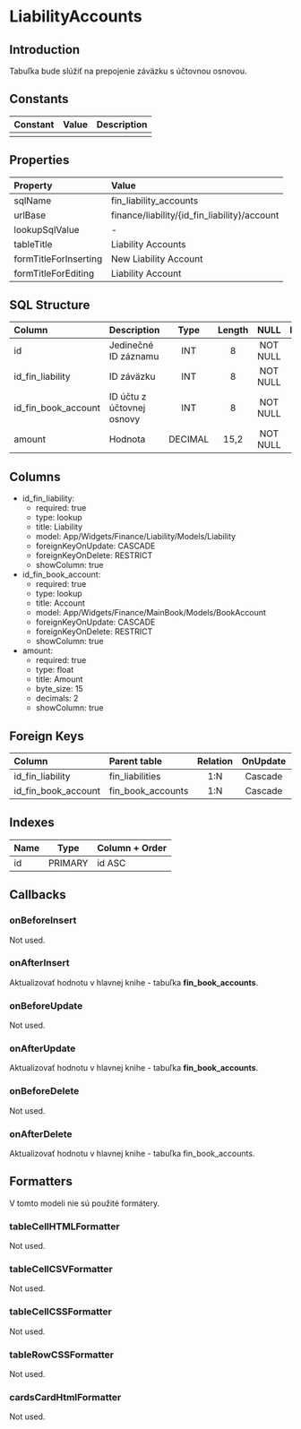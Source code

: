 # LiabilityAccounts

## Introduction

Tabuľka bude slúžiť na prepojenie záväzku s účtovnou osnovou.

## Constants

| Constant | Value | Description |
| -------- | ----- | ----------- |
|          |       |             |

## Properties

| Property              | Value                                        |
| :-------------------- | :------------------------------------------- |
| sqlName               | fin_liability_accounts                       |
| urlBase               | finance/liability/{id_fin_liability}/account |
| lookupSqlValue        | -                                            |
| tableTitle            | Liability Accounts                           |
| formTitleForInserting | New Liability Account                        |
| formTitleForEditing   | Liability Account                            |

## SQL Structure

| Column              | Description               |  Type   | Length |   NULL   | Default |
| :------------------ | :------------------------ | :-----: | :----: | :------: | :------ |
| id                  | Jedinečné ID záznamu      |   INT   |   8    | NOT NULL |         |
| id_fin_liability    | ID záväzku                |   INT   |   8    | NOT NULL |         |
| id_fin_book_account | ID účtu z účtovnej osnovy |   INT   |   8    | NOT NULL |         |
| amount              | Hodnota                   | DECIMAL |  15,2  | NOT NULL |         |

## Columns

* id_fin_liability:
	* required: true
	* type: lookup
	* title: Liability
	* model: App/Widgets/Finance/Liability/Models/Liability
	* foreignKeyOnUpdate: CASCADE
	* foreignKeyOnDelete: RESTRICT
	* showColumn: true
* id_fin_book_account:
	* required: true
	* type: lookup
	* title: Account
	* model: App/Widgets/Finance/MainBook/Models/BookAccount
	* foreignKeyOnUpdate: CASCADE
	* foreignKeyOnDelete: RESTRICT
	* showColumn: true
* amount:
	* required: true
	* type: float
	* title: Amount
	* byte_size: 15
	* decimals: 2
	* showColumn: true

## Foreign Keys

| Column              | Parent table      | Relation | OnUpdate | OnDelete |
| :------------------ | :---------------- | :------: | :------: | :------: |
| id_fin_liability    | fin_liabilities   |   1:N    | Cascade  | Restrict |
| id_fin_book_account | fin_book_accounts |   1:N    | Cascade  | Restrict |

## Indexes

| Name | Type    | Column + Order |
| ---- | ------- | -------------- |
| id   | PRIMARY | id ASC         |

## Callbacks

### onBeforeInsert

Not used.

### onAfterInsert

Aktualizovať hodnotu v hlavnej knihe - tabuľka **fin_book_accounts**.

### onBeforeUpdate

Not used.

### onAfterUpdate

Aktualizovať hodnotu v hlavnej knihe - tabuľka **fin_book_accounts**.

### onBeforeDelete

Not used.

### onAfterDelete

Aktualizovať hodnotu v hlavnej knihe - tabuľka fin_book_accounts.

## Formatters

V tomto modeli nie sú použité formátery.

### tableCellHTMLFormatter

Not used.

### tableCellCSVFormatter

Not used.

### tableCellCSSFormatter

Not used.

### tableRowCSSFormatter

Not used.

### cardsCardHtmlFormatter

Not used.
